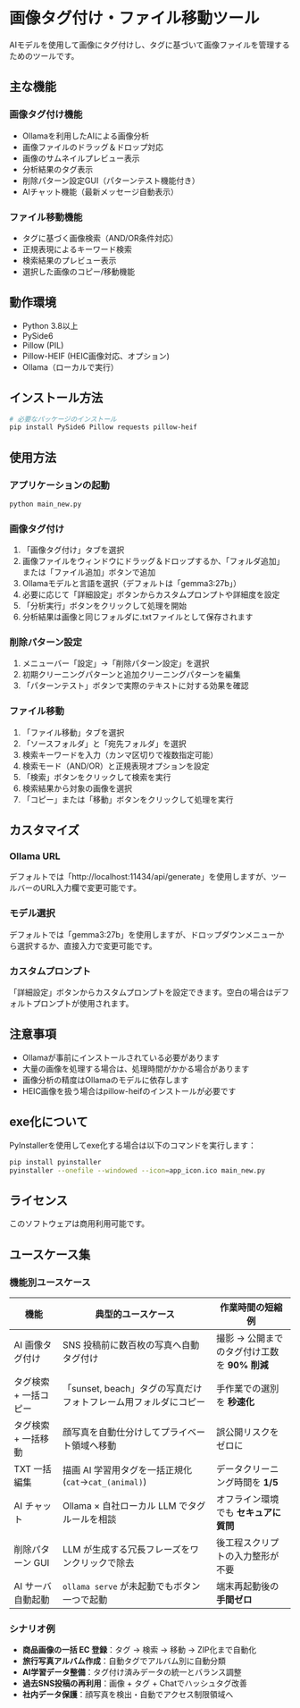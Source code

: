 # 画像タグ付け・ファイル移動ツール

AIモデルを使用して画像にタグ付けし、タグに基づいて画像ファイルを管理するためのツールです。

## 主な機能

### 画像タグ付け機能
- Ollamaを利用したAIによる画像分析
- 画像ファイルのドラッグ＆ドロップ対応
- 画像のサムネイルプレビュー表示
- 分析結果のタグ表示
- 削除パターン設定GUI（パターンテスト機能付き）
- AIチャット機能（最新メッセージ自動表示）

### ファイル移動機能
- タグに基づく画像検索（AND/OR条件対応）
- 正規表現によるキーワード検索
- 検索結果のプレビュー表示
- 選択した画像のコピー/移動機能

## 動作環境
- Python 3.8以上
- PySide6
- Pillow (PIL)
- Pillow-HEIF (HEIC画像対応、オプション)
- Ollama（ローカルで実行）

## インストール方法

```bash
# 必要なパッケージのインストール
pip install PySide6 Pillow requests pillow-heif
```

## 使用方法

### アプリケーションの起動
```bash
python main_new.py
```

### 画像タグ付け
1. 「画像タグ付け」タブを選択
2. 画像ファイルをウィンドウにドラッグ＆ドロップするか、「フォルダ追加」または「ファイル追加」ボタンで追加
3. Ollamaモデルと言語を選択（デフォルトは「gemma3:27b」）
4. 必要に応じて「詳細設定」ボタンからカスタムプロンプトや詳細度を設定
5. 「分析実行」ボタンをクリックして処理を開始
6. 分析結果は画像と同じフォルダに.txtファイルとして保存されます

### 削除パターン設定
1. メニューバー「設定」→「削除パターン設定」を選択
2. 初期クリーニングパターンと追加クリーニングパターンを編集
3. 「パターンテスト」ボタンで実際のテキストに対する効果を確認

### ファイル移動
1. 「ファイル移動」タブを選択
2. 「ソースフォルダ」と「宛先フォルダ」を選択
3. 検索キーワードを入力（カンマ区切りで複数指定可能）
4. 検索モード（AND/OR）と正規表現オプションを設定
5. 「検索」ボタンをクリックして検索を実行
6. 検索結果から対象の画像を選択
7. 「コピー」または「移動」ボタンをクリックして処理を実行

## カスタマイズ

### Ollama URL
デフォルトでは「http://localhost:11434/api/generate」を使用しますが、ツールバーのURL入力欄で変更可能です。

### モデル選択
デフォルトでは「gemma3:27b」を使用しますが、ドロップダウンメニューから選択するか、直接入力で変更可能です。

### カスタムプロンプト
「詳細設定」ボタンからカスタムプロンプトを設定できます。空白の場合はデフォルトプロンプトが使用されます。

## 注意事項
- Ollamaが事前にインストールされている必要があります
- 大量の画像を処理する場合は、処理時間がかかる場合があります
- 画像分析の精度はOllamaのモデルに依存します
- HEIC画像を扱う場合はpillow-heifのインストールが必要です

## exe化について
PyInstallerを使用してexe化する場合は以下のコマンドを実行します：

```bash
pip install pyinstaller
pyinstaller --onefile --windowed --icon=app_icon.ico main_new.py
```

## ライセンス
このソフトウェアは商用利用可能です。


## ユースケース集

### 機能別ユースケース

| 機能 | 典型的ユースケース | 作業時間の短縮例 |
|------|------------------|------------------|
| AI 画像タグ付け | SNS 投稿前に数百枚の写真へ自動タグ付け | 撮影 → 公開までのタグ付け工数を **90% 削減** |
| タグ検索 + 一括コピー | 「sunset, beach」タグの写真だけフォトフレーム用フォルダにコピー | 手作業での選別を **秒速化** |
| タグ検索 + 一括移動 | 顔写真を自動仕分けしてプライベート領域へ移動 | 誤公開リスクをゼロに |
| TXT 一括編集 | 描画 AI 学習用タグを一括正規化 (`cat`→`cat_(animal)`) | データクリーニング時間を **1/5** |
| AI チャット | Ollama × 自社ローカル LLM でタグルールを相談 | オフライン環境でも **セキュアに質問** |
| 削除パターン GUI | LLM が生成する冗長フレーズをワンクリックで除去 | 後工程スクリプトの入力整形が不要 |
| AI サーバ自動起動 | `ollama serve` が未起動でもボタン一つで起動 | 端末再起動後の**手間ゼロ** |

### シナリオ例

- **商品画像の一括 EC 登録**：タグ → 検索 → 移動 → ZIP化まで自動化
- **旅行写真アルバム作成**：自動タグでアルバム別に自動分類
- **AI学習データ整備**：タグ付け済みデータの統一とバランス調整
- **過去SNS投稿の再利用**：画像 + タグ + Chatでハッシュタグ改善
- **社内データ保護**：顔写真を検出・自動でアクセス制限領域へ

